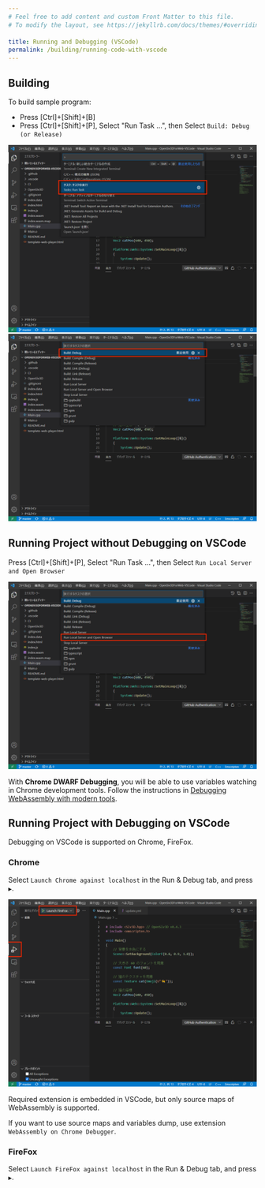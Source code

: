 ```yaml
---
# Feel free to add content and custom Front Matter to this file.
# To modify the layout, see https://jekyllrb.com/docs/themes/#overriding-theme-defaults

title: Running and Debugging (VSCode)
permalink: /building/running-code-with-vscode
---
```


## Building

To build sample program:

- Press [Ctrl]+[Shift]+[B]
- Press [Ctrl]+[Shift]+[P], Select "Run Task ...", then Select `Build: Debug (or Release)`

![vscode-run-task](/assets/img/building/running-code-with-vscode/vscode-run-task.png)
![vscode-run-task-2](/assets/img/building/running-code-with-vscode/vscode-run-task-2.png)

## Running Project without Debugging on VSCode

Press [Ctrl]+[Shift]+[P], Select "Run Task ...", then Select `Run Local Server and Open Browser`

![vscode-run-task-3](/assets/img/building/running-code-with-vscode/vscode-run-task-3.png)

With **Chrome DWARF Debugging**, you will be able to use variables watching in Chrome development tools.
Follow the instructions in [Debugging WebAssembly with modern tools](https://developer.chrome.com/blog/wasm-debugging-2020/).

## Running Project with Debugging on VSCode

Debugging on VSCode is supported on Chrome, FireFox.

### Chrome

Select `Launch Chrome against localhost` in the Run & Debug tab, and press `▶️`.

![start-debugging](/assets/img/building/running-code-with-vscode/start-debugging.png)

Required extension is embedded in VSCode, but only source maps of WebAssembly is supported.

If you want to use source maps and variables dump, use extension `WebAssembly on Chrome Debugger`.

### FireFox

Select `Launch FireFox against localhost` in the Run & Debug tab, and press `▶️`.
